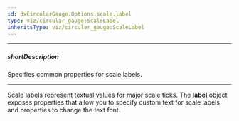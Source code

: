 ```yaml
---
id: dxCircularGauge.Options.scale.label
type: viz/circular_gauge:ScaleLabel
inheritsType: viz/circular_gauge:ScaleLabel
---
```

---
##### shortDescription
Specifies common properties for scale labels.

---
Scale labels represent textual values for major scale ticks. The **label** object exposes properties that allow you to specify custom text for scale labels and properties to change the text font.